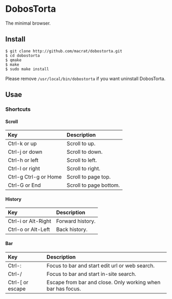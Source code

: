 DobosTorta
==========

The minimal browser.

## Install
```
$ git clone http://github.com/macrat/dobostorta.git
$ cd dobostorta
$ qmake
$ make
$ sudo make install
```

Please remove `/usr/local/bin/dobostorta` if you want uninstall DobosTorta.

## Usae
### Shortcuts
#### Scroll
|Key                  |Description           |
|:--------------------|:---------------------|
|Ctrl-k or up         |Scroll to up.         |
|Ctrl-j or down       |Scroll to down.       |
|Ctrl-h or left       |Scroll to left.       |
|Ctrl-l or right      |Scroll to right.      |
|Ctrl-g Ctrl-g or Home|Scroll to page top.   |
|Ctrl-G or End        |Scroll to page bottom.|

#### History
|Key                |Description     |
|:------------------|:---------------|
|Ctrl-i or Alt-Right|Forward history.|
|Ctrl-o or Alt-Left |Back history.   |

#### Bar
|Key             |Description                                                |
|:---------------|:----------------------------------------------------------|
|Ctrl-:          |Focus to bar and start edit url or web search.             |
|Ctrl-/          |Focus to bar and start in-site search.                     |
|Ctrl-[ or escape|Escape from bar and close. Only working when bar has focus.|

